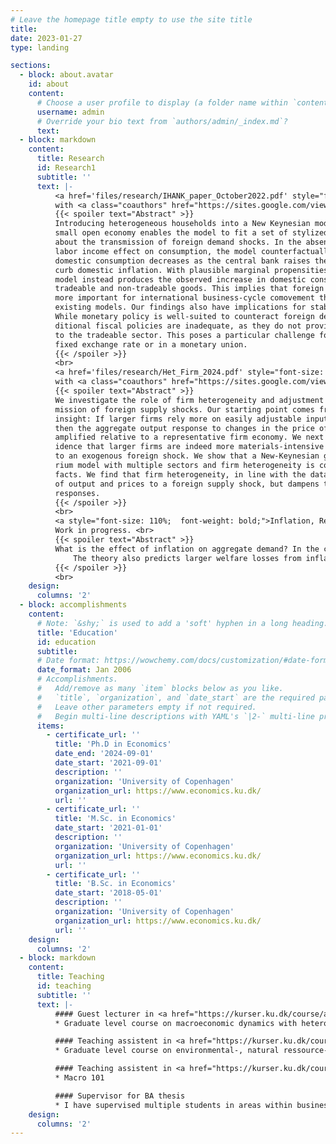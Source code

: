 ```yaml
---
# Leave the homepage title empty to use the site title
title:
date: 2023-01-27
type: landing

sections:
  - block: about.avatar
    id: about
    content:
      # Choose a user profile to display (a folder name within `content/authors/`)
      username: admin
      # Override your bio text from `authors/admin/_index.md`?
      text:
  - block: markdown
    content:
      title: Research
      id: Research1
      subtitle: ''
      text: |-
          <a href='files/research/IHANK_paper_October2022.pdf' style="font-size: 110%;  font-weight: bold;">The Transmission of Foreign Demand Shocks (2022)</a>  <br>
          with <a class="coauthors" href="https://sites.google.com/view/jeppe-druedahl/">Jeppe Druedahl</a>, <a class="coauthors" href="https://sites.google.com/site/sorenhoveravn">Søren Hove Ravn</a>, <a class="coauthors" href="https://sites.google.com/site/lsunderplassmann/">Laura Sunder-Plassmann</a> and <a class="coauthors" href="https://sundram.dk/">Jacob Marott Sundram</a>. Working paper.<br>
          {{< spoiler text="Abstract" >}}
          Introducing heterogeneous households into a New Keynesian model of a
          small open economy enables the model to fit a set of stylized empirical facts
          about the transmission of foreign demand shocks. In the absence of a strong
          labor income effect on consumption, the model counterfactually implies that
          domestic consumption decreases as the central bank raises the interest rate to
          curb domestic inflation. With plausible marginal propensities to consume, the
          model instead produces the observed increase in domestic consumption of both
          tradeable and non-tradeable goods. This implies that foreign demand shocks are
          more important for international business-cycle comovement than predicted by
          existing models. Our findings also have implications for stabilization policies:
          While monetary policy is well-suited to counteract foreign demand shocks, tra-
          ditional fiscal policies are inadequate, as they do not provide sufficient stimulus
          to the tradeable sector. This poses a particular challenge for countries with a
          fixed exchange rate or in a monetary union.
          {{< /spoiler >}}
          <br>
          <a href='files/research/Het_Firm_2024.pdf' style="font-size: 110%;  font-weight: bold;">From Micro to Macro: The Influence of Firm Heterogeneity on Foreign Shock Transmission (2024)</a>  <br>
          with <a class="coauthors" href="https://sites.google.com/view/christianbkastrup/">Christian B. Kastrup</a>. Work in progress. <br>
          {{< spoiler text="Abstract" >}}
          We investigate the role of firm heterogeneity and adjustment costs in the trans-
          mission of foreign supply shocks. Our starting point comes from a theoretical
          insight: If larger firms rely more on easily adjustable inputs, such as materials,
          then the aggregate output response to changes in the price of these inputs gets
          amplified relative to a representative firm economy. We next provide empirical ev-
          idence that larger firms are indeed more materials-intensive and more responsive
          to an exogenous foreign shock. We show that a New-Keynesian general equilib-
          rium model with multiple sectors and firm heterogeneity is consistent with these
          facts. We find that firm heterogeneity, in line with the data, amplifies the response
          of output and prices to a foreign supply shock, but dampens the labor and GDP
          responses.
          {{< /spoiler >}}
          <br>
          <a style="font-size: 110%;  font-weight: bold;">Inflation, Real Income, and Aggregate Demand (2023)</a>  <br>
          Work in progress. <br>
          {{< spoiler text="Abstract" >}}
          What is the effect of inflation on aggregate demand? In the canonical New Keynesian model the entire transmission occurs through the monetary policy response. I show that a heterogeneous agent models featuring positive MPCs and sticky wages features an additional transmission channel whereby inflation suppress real wages and aggregate demand to the extent that the MPC out of labor income is greater than the MPC out of profits, hence highlighting the distributional role of inflation. Indexing nominal wage growth to inflation is an adept policy in terms of stabilizing aggregate demand in the face of inflationary shocks. 
              The theory also predicts larger welfare losses from inflation than the representative agent counterpart, and help rationalize a strong monetary policy tightening in the face of large surges in inflation.  
          {{< /spoiler >}}
          <br>
    design:
      columns: '2'
  - block: accomplishments
    content:
      # Note: `&shy;` is used to add a 'soft' hyphen in a long heading.
      title: 'Education'
      id: education
      subtitle:
      # Date format: https://wowchemy.com/docs/customization/#date-format
      date_format: Jan 2006
      # Accomplishments.
      #   Add/remove as many `item` blocks below as you like.
      #   `title`, `organization`, and `date_start` are the required parameters.
      #   Leave other parameters empty if not required.
      #   Begin multi-line descriptions with YAML's `|2-` multi-line prefix.
      items:
        - certificate_url: ''
          title: 'Ph.D in Economics'
          date_end: '2024-09-01'
          date_start: '2021-09-01'
          description: ''
          organization: 'University of Copenhagen' 
          organization_url: https://www.economics.ku.dk/
          url: ''
        - certificate_url: ''
          title: 'M.Sc. in Economics'
          date_start: '2021-01-01'
          description: ''
          organization: 'University of Copenhagen' 
          organization_url: https://www.economics.ku.dk/
          url: ''
        - certificate_url: ''
          title: 'B.Sc. in Economics'
          date_start: '2018-05-01'
          description: ''
          organization: 'University of Copenhagen'
          organization_url: https://www.economics.ku.dk/
          url: ''
    design:
      columns: '2'
  - block: markdown
    content:
      title: Teaching
      id: teaching
      subtitle: ''
      text: |-
          #### Guest lecturer in <a href="https://kurser.ku.dk/course/a%C3%98kk08426u/2022-2023" style="color: #FFA500; text-decoration: underline;">Advanced Macroeconomics: Heterogenous Agent Models</a>
          * Graduate level course on macroeconomic dynamics with heterogenous agents.

          #### Teaching assistent in <a href="https://kurser.ku.dk/course/a%C3%98kk08402u/" style="color: #FFA500; text-decoration: underline;">Advanced Economics of the Environment and Climate Change 2021</a>
          * Graduate level course on environmental-, natural ressource- and climate change economics

          #### Teaching assistent in <a href="https://kurser.ku.dk/course/a%c3%98kb08002u/2021-2022" style="color: #FFA500; text-decoration: underline;">Principle of Economics B 2018</a>
          * Macro 101 

          #### Supervisor for BA thesis
          * I have supervised multiple students in areas within business cycle macro   
    design:
      columns: '2'
---
```


